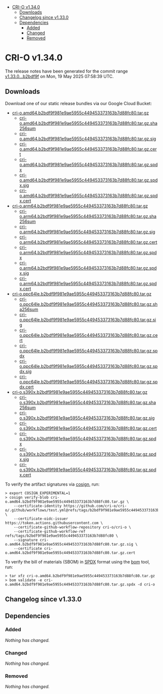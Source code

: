 - [CRI-O v1.34.0](#cri-o-v1340)
  - [Downloads](#downloads)
  - [Changelog since v1.33.0](#changelog-since-v1330)
  - [Dependencies](#dependencies)
    - [Added](#added)
    - [Changed](#changed)
    - [Removed](#removed)

# CRI-O v1.34.0

The release notes have been generated for the commit range
[v1.33.0...b2bdf9f](https://github.com/cri-o/cri-o/compare/v1.33.0...v1.34.0) on Mon, 19 May 2025 07:58:39 UTC.

## Downloads

Download one of our static release bundles via our Google Cloud Bucket:

- [cri-o.amd64.b2bdf9f981e9ae5955c449453373163b7d88fc80.tar.gz](https://storage.googleapis.com/cri-o/artifacts/cri-o.amd64.b2bdf9f981e9ae5955c449453373163b7d88fc80.tar.gz)
  - [cri-o.amd64.b2bdf9f981e9ae5955c449453373163b7d88fc80.tar.gz.sha256sum](https://storage.googleapis.com/cri-o/artifacts/cri-o.amd64.b2bdf9f981e9ae5955c449453373163b7d88fc80.tar.gz.sha256sum)
  - [cri-o.amd64.b2bdf9f981e9ae5955c449453373163b7d88fc80.tar.gz.sig](https://storage.googleapis.com/cri-o/artifacts/cri-o.amd64.b2bdf9f981e9ae5955c449453373163b7d88fc80.tar.gz.sig)
  - [cri-o.amd64.b2bdf9f981e9ae5955c449453373163b7d88fc80.tar.gz.cert](https://storage.googleapis.com/cri-o/artifacts/cri-o.amd64.b2bdf9f981e9ae5955c449453373163b7d88fc80.tar.gz.cert)
  - [cri-o.amd64.b2bdf9f981e9ae5955c449453373163b7d88fc80.tar.gz.spdx](https://storage.googleapis.com/cri-o/artifacts/cri-o.amd64.b2bdf9f981e9ae5955c449453373163b7d88fc80.tar.gz.spdx)
  - [cri-o.amd64.b2bdf9f981e9ae5955c449453373163b7d88fc80.tar.gz.spdx.sig](https://storage.googleapis.com/cri-o/artifacts/cri-o.amd64.b2bdf9f981e9ae5955c449453373163b7d88fc80.tar.gz.spdx.sig)
  - [cri-o.amd64.b2bdf9f981e9ae5955c449453373163b7d88fc80.tar.gz.spdx.cert](https://storage.googleapis.com/cri-o/artifacts/cri-o.amd64.b2bdf9f981e9ae5955c449453373163b7d88fc80.tar.gz.spdx.cert)
- [cri-o.arm64.b2bdf9f981e9ae5955c449453373163b7d88fc80.tar.gz](https://storage.googleapis.com/cri-o/artifacts/cri-o.arm64.b2bdf9f981e9ae5955c449453373163b7d88fc80.tar.gz)
  - [cri-o.arm64.b2bdf9f981e9ae5955c449453373163b7d88fc80.tar.gz.sha256sum](https://storage.googleapis.com/cri-o/artifacts/cri-o.arm64.b2bdf9f981e9ae5955c449453373163b7d88fc80.tar.gz.sha256sum)
  - [cri-o.arm64.b2bdf9f981e9ae5955c449453373163b7d88fc80.tar.gz.sig](https://storage.googleapis.com/cri-o/artifacts/cri-o.arm64.b2bdf9f981e9ae5955c449453373163b7d88fc80.tar.gz.sig)
  - [cri-o.arm64.b2bdf9f981e9ae5955c449453373163b7d88fc80.tar.gz.cert](https://storage.googleapis.com/cri-o/artifacts/cri-o.arm64.b2bdf9f981e9ae5955c449453373163b7d88fc80.tar.gz.cert)
  - [cri-o.arm64.b2bdf9f981e9ae5955c449453373163b7d88fc80.tar.gz.spdx](https://storage.googleapis.com/cri-o/artifacts/cri-o.arm64.b2bdf9f981e9ae5955c449453373163b7d88fc80.tar.gz.spdx)
  - [cri-o.arm64.b2bdf9f981e9ae5955c449453373163b7d88fc80.tar.gz.spdx.sig](https://storage.googleapis.com/cri-o/artifacts/cri-o.arm64.b2bdf9f981e9ae5955c449453373163b7d88fc80.tar.gz.spdx.sig)
  - [cri-o.arm64.b2bdf9f981e9ae5955c449453373163b7d88fc80.tar.gz.spdx.cert](https://storage.googleapis.com/cri-o/artifacts/cri-o.arm64.b2bdf9f981e9ae5955c449453373163b7d88fc80.tar.gz.spdx.cert)
- [cri-o.ppc64le.b2bdf9f981e9ae5955c449453373163b7d88fc80.tar.gz](https://storage.googleapis.com/cri-o/artifacts/cri-o.ppc64le.b2bdf9f981e9ae5955c449453373163b7d88fc80.tar.gz)
  - [cri-o.ppc64le.b2bdf9f981e9ae5955c449453373163b7d88fc80.tar.gz.sha256sum](https://storage.googleapis.com/cri-o/artifacts/cri-o.ppc64le.b2bdf9f981e9ae5955c449453373163b7d88fc80.tar.gz.sha256sum)
  - [cri-o.ppc64le.b2bdf9f981e9ae5955c449453373163b7d88fc80.tar.gz.sig](https://storage.googleapis.com/cri-o/artifacts/cri-o.ppc64le.b2bdf9f981e9ae5955c449453373163b7d88fc80.tar.gz.sig)
  - [cri-o.ppc64le.b2bdf9f981e9ae5955c449453373163b7d88fc80.tar.gz.cert](https://storage.googleapis.com/cri-o/artifacts/cri-o.ppc64le.b2bdf9f981e9ae5955c449453373163b7d88fc80.tar.gz.cert)
  - [cri-o.ppc64le.b2bdf9f981e9ae5955c449453373163b7d88fc80.tar.gz.spdx](https://storage.googleapis.com/cri-o/artifacts/cri-o.ppc64le.b2bdf9f981e9ae5955c449453373163b7d88fc80.tar.gz.spdx)
  - [cri-o.ppc64le.b2bdf9f981e9ae5955c449453373163b7d88fc80.tar.gz.spdx.sig](https://storage.googleapis.com/cri-o/artifacts/cri-o.ppc64le.b2bdf9f981e9ae5955c449453373163b7d88fc80.tar.gz.spdx.sig)
  - [cri-o.ppc64le.b2bdf9f981e9ae5955c449453373163b7d88fc80.tar.gz.spdx.cert](https://storage.googleapis.com/cri-o/artifacts/cri-o.ppc64le.b2bdf9f981e9ae5955c449453373163b7d88fc80.tar.gz.spdx.cert)
- [cri-o.s390x.b2bdf9f981e9ae5955c449453373163b7d88fc80.tar.gz](https://storage.googleapis.com/cri-o/artifacts/cri-o.s390x.b2bdf9f981e9ae5955c449453373163b7d88fc80.tar.gz)
  - [cri-o.s390x.b2bdf9f981e9ae5955c449453373163b7d88fc80.tar.gz.sha256sum](https://storage.googleapis.com/cri-o/artifacts/cri-o.s390x.b2bdf9f981e9ae5955c449453373163b7d88fc80.tar.gz.sha256sum)
  - [cri-o.s390x.b2bdf9f981e9ae5955c449453373163b7d88fc80.tar.gz.sig](https://storage.googleapis.com/cri-o/artifacts/cri-o.s390x.b2bdf9f981e9ae5955c449453373163b7d88fc80.tar.gz.sig)
  - [cri-o.s390x.b2bdf9f981e9ae5955c449453373163b7d88fc80.tar.gz.cert](https://storage.googleapis.com/cri-o/artifacts/cri-o.s390x.b2bdf9f981e9ae5955c449453373163b7d88fc80.tar.gz.cert)
  - [cri-o.s390x.b2bdf9f981e9ae5955c449453373163b7d88fc80.tar.gz.spdx](https://storage.googleapis.com/cri-o/artifacts/cri-o.s390x.b2bdf9f981e9ae5955c449453373163b7d88fc80.tar.gz.spdx)
  - [cri-o.s390x.b2bdf9f981e9ae5955c449453373163b7d88fc80.tar.gz.spdx.sig](https://storage.googleapis.com/cri-o/artifacts/cri-o.s390x.b2bdf9f981e9ae5955c449453373163b7d88fc80.tar.gz.spdx.sig)
  - [cri-o.s390x.b2bdf9f981e9ae5955c449453373163b7d88fc80.tar.gz.spdx.cert](https://storage.googleapis.com/cri-o/artifacts/cri-o.s390x.b2bdf9f981e9ae5955c449453373163b7d88fc80.tar.gz.spdx.cert)

To verify the artifact signatures via [cosign](https://github.com/sigstore/cosign), run:

```console
> export COSIGN_EXPERIMENTAL=1
> cosign verify-blob cri-o.amd64.b2bdf9f981e9ae5955c449453373163b7d88fc80.tar.gz \
    --certificate-identity https://github.com/cri-o/cri-o/.github/workflows/test.yml@refs/tags/b2bdf9f981e9ae5955c449453373163b7d88fc80 \
    --certificate-oidc-issuer https://token.actions.githubusercontent.com \
    --certificate-github-workflow-repository cri-o/cri-o \
    --certificate-github-workflow-ref refs/tags/b2bdf9f981e9ae5955c449453373163b7d88fc80 \
    --signature cri-o.amd64.b2bdf9f981e9ae5955c449453373163b7d88fc80.tar.gz.sig \
    --certificate cri-o.amd64.b2bdf9f981e9ae5955c449453373163b7d88fc80.tar.gz.cert
```

To verify the bill of materials (SBOM) in [SPDX](https://spdx.org) format using the [bom](https://sigs.k8s.io/bom) tool, run:

```console
> tar xfz cri-o.amd64.b2bdf9f981e9ae5955c449453373163b7d88fc80.tar.gz
> bom validate -e cri-o.amd64.b2bdf9f981e9ae5955c449453373163b7d88fc80.tar.gz.spdx -d cri-o
```

## Changelog since v1.33.0

## Dependencies

### Added
_Nothing has changed._

### Changed
_Nothing has changed._

### Removed
_Nothing has changed._
